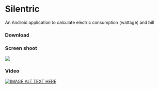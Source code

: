 # Silentric
An Android application to calculate electric consumption (wattage) and bill

### Download


### Screen shoot
![](http://i.imgur.com/7XPT7ss.gif)

### Video
[![IMAGE ALT TEXT HERE](https://img.youtube.com/vi/q8GZnqMg5ck/0.jpg)](https://www.youtube.com/watch?v=q8GZnqMg5ck)